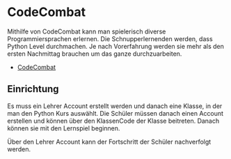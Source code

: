 # CodeCombat

Mithilfe von CodeCombat kann man spielerisch diverse Programmiersprachen erlernen. Die Schnupperlernenden werden, dass Python Level durchmachen. Je nach Vorerfahrung werden sie mehr als den ersten Nachmittag brauchen um das ganze durchzuarbeiten.

- [CodeCombat](https://codecombat.com/)

## Einrichtung

Es muss ein Lehrer Account erstellt werden und danach eine Klasse, in der man den Python Kurs auswählt. Die Schüler müssen danach einen Account erstellen und können über den KlassenCode der Klasse beitreten. Danach können sie mit den Lernspiel beginnen.

Über den Lehrer Account kann der Fortschritt der Schüler nachverfolgt werden.
